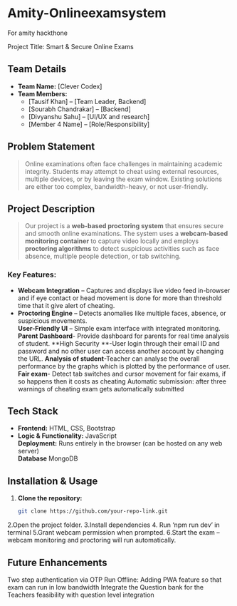 # Amity-Onlineexamsystem
For amity hackthone


 Project Title: Smart & Secure Online Exams

## Team Details
- **Team Name:** [Clever Codex]  
- **Team Members:**
  - [Tausif Khan] – [Team Leader, Backend]  
  - [Sourabh Chandrakar] – [Backend]  
  - [Divyanshu Sahu] – [UI/UX and research]  
  - [Member 4 Name] – [Role/Responsibility]  

## Problem Statement
> Online examinations often face challenges in maintaining academic integrity. Students may attempt to cheat using external resources, multiple devices, or by leaving the exam window. Existing solutions are either too complex, bandwidth-heavy, or not user-friendly.  

## Project Description
> Our project is a **web-based proctoring system** that ensures secure and smooth online examinations. The system uses a **webcam-based monitoring container** to capture video locally and employs **proctoring algorithms** to detect suspicious activities such as face absence, multiple people detection, or tab switching.  

### Key Features:
- **Webcam Integration** – Captures and displays live video feed in-browser and if eye contact or head movement is done for more than threshold time that it give alert of cheating.  
- **Proctoring Engine** – Detects anomalies like multiple faces, absence, or suspicious movements.  
**User-Friendly UI** – Simple exam interface with integrated monitoring. 
**Parent Dashboard**- Provide dashboard for parents for real time analysis of student.
**High Security **-User login through their email ID and password and no other user can access another account by changing the URL.
**Analysis of student**-Teacher can analyse the overall performance by the graphs which is plotted by the performance of user.
**Fair exam**- Detect tab switches and cursor movement for fair exams, if so happens then it costs as cheating
Automatic submission: after three warnings of cheating exam gets automatically submitted

## Tech Stack
- **Frontend:** HTML, CSS, Bootstrap  
- **Logic & Functionality:** JavaScript  
**Deployment:** Runs entirely in the browser (can be hosted on any web server)  
**Database** MongoDB

## Installation & Usage
1. **Clone the repository:**  
   ```bash
   git clone https://github.com/your-repo-link.git
2.Open the project folder.
3.Install dependencies
4. Run ‘npm run dev’ in terminal
5.Grant webcam permission when prompted.
6.Start the exam – webcam monitoring and proctoring will run automatically.

## Future Enhancements
Two step authentication via OTP
Run Offline: Adding PWA feature so that exam can run in low bandwidth
Integrate the Question bank for the Teachers feasibility with question level integration
